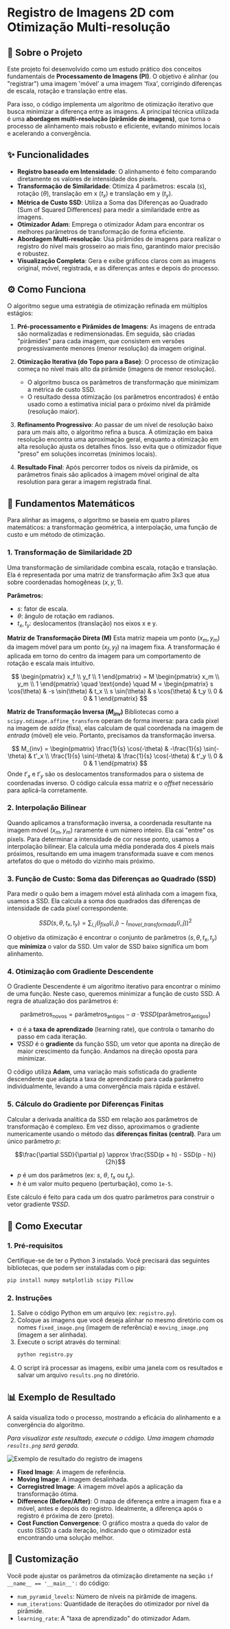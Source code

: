 # Registro de Imagens 2D com Otimização Multi-resolução

## 📖 Sobre o Projeto

Este projeto foi desenvolvido como um estudo prático dos conceitos fundamentais de **Processamento de Imagens (PI)**. O objetivo é alinhar (ou "registrar") uma imagem 'móvel' a uma imagem 'fixa', corrigindo diferenças de escala, rotação e translação entre elas.

Para isso, o código implementa um algoritmo de otimização iterativo que busca minimizar a diferença entre as imagens. A principal técnica utilizada é uma **abordagem multi-resolução (pirâmide de imagens)**, que torna o processo de alinhamento mais robusto e eficiente, evitando mínimos locais e acelerando a convergência.

## ✨ Funcionalidades

- **Registro baseado em Intensidade**: O alinhamento é feito comparando diretamente os valores de intensidade dos pixels.
- **Transformação de Similaridade**: Otimiza 4 parâmetros: escala ($s$), rotação ($\theta$), translação em x ($t_x$) e translação em y ($t_y$).
- **Métrica de Custo SSD**: Utiliza a Soma das Diferenças ao Quadrado (Sum of Squared Differences) para medir a similaridade entre as imagens.
- **Otimizador Adam**: Emprega o otimizador Adam para encontrar os melhores parâmetros de transformação de forma eficiente.
- **Abordagem Multi-resolução**: Usa pirâmides de imagens para realizar o registro do nível mais grosseiro ao mais fino, garantindo maior precisão e robustez.
- **Visualização Completa**: Gera e exibe gráficos claros com as imagens original, móvel, registrada, e as diferenças antes e depois do processo.

## ⚙️ Como Funciona

O algoritmo segue uma estratégia de otimização refinada em múltiplos estágios:

1.  **Pré-processamento e Pirâmides de Imagens**: As imagens de entrada são normalizadas e redimensionadas. Em seguida, são criadas "pirâmides" para cada imagem, que consistem em versões progressivamente menores (menor resolução) da imagem original.

2.  **Otimização Iterativa (do Topo para a Base)**: O processo de otimização começa no nível mais alto da pirâmide (imagens de menor resolução).
    - O algoritmo busca os parâmetros de transformação que minimizam a métrica de custo SSD.
    - O resultado dessa otimização (os parâmetros encontrados) é então usado como a estimativa inicial para o próximo nível da pirâmide (resolução maior).

3.  **Refinamento Progressivo**: Ao passar de um nível de resolução baixo para um mais alto, o algoritmo refina a busca. A otimização em baixa resolução encontra uma aproximação geral, enquanto a otimização em alta resolução ajusta os detalhes finos. Isso evita que o otimizador fique "preso" em soluções incorretas (mínimos locais).

4.  **Resultado Final**: Após percorrer todos os níveis da pirâmide, os parâmetros finais são aplicados à imagem móvel original de alta resolution para gerar a imagem registrada final.

## 🧠 Fundamentos Matemáticos

Para alinhar as imagens, o algoritmo se baseia em quatro pilares matemáticos: a transformação geométrica, a interpolação, uma função de custo e um método de otimização.

### 1. Transformação de Similaridade 2D

Uma transformação de similaridade combina escala, rotação e translação. Ela é representada por uma matriz de transformação afim 3x3 que atua sobre coordenadas homogêneas $(x, y, 1)$.

**Parâmetros:**
- $s$: fator de escala.
- $\theta$: ângulo de rotação em radianos.
- $t_x, t_y$: deslocamentos (translação) nos eixos x e y.

**Matriz de Transformação Direta (M)**
Esta matriz mapeia um ponto $(x_m, y_m)$ da imagem móvel para um ponto $(x_f, y_f)$ na imagem fixa. A transformação é aplicada em torno do centro da imagem para um comportamento de rotação e escala mais intuitivo.

$$
\begin{pmatrix} x_f \\ y_f \\ 1 \end{pmatrix} = M \begin{pmatrix} x_m \\ y_m \\ 1 \end{pmatrix}
\quad \text{onde} \quad
M =
\begin{pmatrix}
s \cos(\theta) & -s \sin(\theta) & t_x \\
s \sin(\theta) & s \cos(\theta) & t_y \\
0 & 0 & 1
\end{pmatrix}
$$

**Matriz de Transformação Inversa ($M_{inv}$)**
Bibliotecas como a `scipy.ndimage.affine_transform` operam de forma inversa: para cada pixel na imagem de *saída* (fixa), elas calculam de qual coordenada na imagem de *entrada* (móvel) ele veio. Portanto, precisamos da transformação inversa.

$$
M_{inv} =
\begin{pmatrix}
\frac{1}{s} \cos(-\theta) & -\frac{1}{s} \sin(-\theta) & t'_x \\
\frac{1}{s} \sin(-\theta) & \frac{1}{s} \cos(-\theta) & t'_y \\
0 & 0 & 1
\end{pmatrix}
$$
Onde $t'_x$ e $t'_y$ são os deslocamentos transformados para o sistema de coordenadas inverso. O código calcula essa matriz e o *offset* necessário para aplicá-la corretamente.

### 2. Interpolação Bilinear

Quando aplicamos a transformação inversa, a coordenada resultante na imagem móvel $(x_m, y_m)$ raramente é um número inteiro. Ela cai "entre" os pixels. Para determinar a intensidade de cor nesse ponto, usamos a interpolação bilinear. Ela calcula uma média ponderada dos 4 pixels mais próximos, resultando em uma imagem transformada suave e com menos artefatos do que o método do vizinho mais próximo.

### 3. Função de Custo: Soma das Diferenças ao Quadrado (SSD)

Para medir o quão bem a imagem móvel está alinhada com a imagem fixa, usamos a SSD. Ela calcula a soma dos quadrados das diferenças de intensidade de cada pixel correspondente.

$$SSD(s, \theta, t_x, t_y) = \sum_{i,j} (I_{fixa}(i,j) - I_{movel\_transformada}(i,j))^2$$

O objetivo da otimização é encontrar o conjunto de parâmetros $(s, \theta, t_x, t_y)$ que **minimiza** o valor da SSD. Um valor de SSD baixo significa um bom alinhamento.

### 4. Otimização com Gradiente Descendente

O Gradiente Descendente é um algoritmo iterativo para encontrar o mínimo de uma função. Neste caso, queremos minimizar a função de custo SSD. A regra de atualização dos parâmetros é:

$$\text{parâmetros}_{\text{novos}} = \text{parâmetros}_{\text{antigos}} - \alpha \cdot \nabla SSD(\text{parâmetros}_{\text{antigos}})$$

- $\alpha$ é a **taxa de aprendizado** (learning rate), que controla o tamanho do passo em cada iteração.
- $\nabla SSD$ é o **gradiente** da função SSD, um vetor que aponta na direção de maior crescimento da função. Andamos na direção oposta para minimizar.

O código utiliza **Adam**, uma variação mais sofisticada do gradiente descendente que adapta a taxa de aprendizado para cada parâmetro individualmente, levando a uma convergência mais rápida e estável.

### 5. Cálculo do Gradiente por Diferenças Finitas

Calcular a derivada analítica da SSD em relação aos parâmetros de transformação é complexo. Em vez disso, aproximamos o gradiente numericamente usando o método das **diferenças finitas (central)**. Para um único parâmetro $p$:

$$\frac{\partial SSD}{\partial p} \approx \frac{SSD(p + h) - SSD(p - h)}{2h}$$

- $p$ é um dos parâmetros (ex: $s$, $\theta$, $t_x$ ou $t_y$).
- $h$ é um valor muito pequeno (perturbação), como `1e-5`.

Este cálculo é feito para cada um dos quatro parâmetros para construir o vetor gradiente $\nabla SSD$.

## 🚀 Como Executar

### 1. Pré-requisitos

Certifique-se de ter o Python 3 instalado. Você precisará das seguintes bibliotecas, que podem ser instaladas com o pip:

```bash
pip install numpy matplotlib scipy Pillow
```

### 2. Instruções

1.  Salve o código Python em um arquivo (ex: `registro.py`).
2.  Coloque as imagens que você deseja alinhar no mesmo diretório com os nomes `fixed_image.png` (imagem de referência) e `moving_image.png` (imagem a ser alinhada).
3.  Execute o script através do terminal:
    ```bash
    python registro.py
    ```
4.  O script irá processar as imagens, exibir uma janela com os resultados e salvar um arquivo `results.png` no diretório.


## 📊 Exemplo de Resultado

A saída visualiza todo o processo, mostrando a eficácia do alinhamento e a convergência do algoritmo.

*Para visualizar este resultado, execute o código. Uma imagem chamada `results.png` será gerada.*

![Exemplo de resultado do registro de imagens](results.png)

- **Fixed Image**: A imagem de referência.
- **Moving Image**: A imagem desalinhada.
- **Corregistred Image**: A imagem móvel após a aplicação da transformação ótima.
- **Difference (Before/After)**: O mapa de diferença entre a imagem fixa e a móvel, antes e depois do registro. Idealmente, a diferença após o registro é próxima de zero (preto).
- **Cost Function Convergence**: O gráfico mostra a queda do valor de custo (SSD) a cada iteração, indicando que o otimizador está encontrando uma solução melhor.

## 🔧 Customização

Você pode ajustar os parâmetros da otimização diretamente na seção `if __name__ == '__main__':` do código:

- `num_pyramid_levels`: Número de níveis na pirâmide de imagens.
- `num_iterations`: Quantidade de iterações do otimizador por nível da pirâmide.
- `learning_rate`: A "taxa de aprendizado" do otimizador Adam.